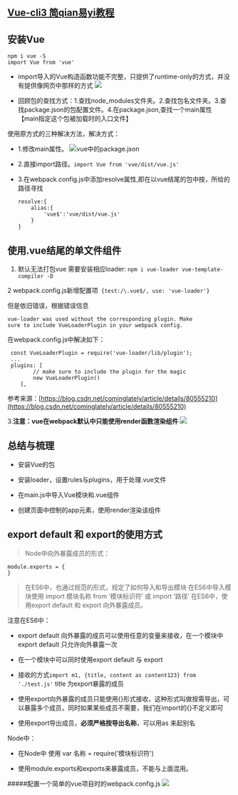 ## [Vue-cli3 简qian易yi教程](https://blog.leungjz.top/articles/2018/09/26/1537956042584.html)

## 安装Vue
```
npm i vue -S
import Vue from 'vue'
```

+ import导入的Vue构造函数功能不完整，只提供了runtime-only的方式，并没有提供像网页中那样的方式
![](https://upload-images.jianshu.io/upload_images/9249356-3400134d52493951.png?imageMogr2/auto-orient/strip%7CimageView2/2/w/1240)


+ 回顾包的查找方式：1.查找node_modules文件夹。2.查找包名文件夹。3.查找package.json的包配置文件。4.在package.json,查找一个main属性【main指定这个包被加载时的入口文件】


使用原方式的三种解决方法，解决方式：

+ 1.修改main属性。
![vue中的package.json](https://upload-images.jianshu.io/upload_images/9249356-900a0fadfc51e0cc.png?imageMogr2/auto-orient/strip%7CimageView2/2/w/1240)

+ 2.直接import路径。`import Vue from 'vue/dist/vue.js'`

+ 3.在webpack.config.js中添加resolve属性,即在以vue结尾的包中按，所给的路径寻找
    ```
    resolve:{
        alias:{
            'vue$':'vue/dist/vue.js'
        }
    }
    ```

## 使用.vue结尾的单文件组件

1. 默认无法打包vue 需要安装相应loader: `npm i vue-loader vue-template-compiler -D`

2 webpack.config.js新增配置项` {test:/\.vue$/, use: 'vue-loader'}`

 但是依旧错误，根据错误信息
 ```
vue-loader was used without the corresponding plugin. Make 
sure to include VueLoaderPlugin in your webpack config.
```
 在webpack.config.js中解决如下：
```
 const VueLoaderPlugin = require('vue-loader/lib/plugin');
 ...
 plugins: [
        // make sure to include the plugin for the magic
        new VueLoaderPlugin()
    ],
```
参考来源：[https://blog.csdn.net/cominglately/article/details/80555210](https://blog.csdn.net/cominglately/article/details/80555210)

3.**注意：vue在webpack默认中只能使用render函数渲染组件**
![](https://upload-images.jianshu.io/upload_images/9249356-ec717f805667b360.png?imageMogr2/auto-orient/strip%7CimageView2/2/w/1240)



## 总结与梳理

+ 安装Vue的包

+ 安装loader，设置rules与plugins，用于处理.vue文件

+ 在main.js中导入Vue模块和.vue组件

+ 创建页面中控制的app元素，使用render渲染该组件

## export default 和 export的使用方式

>Node中向外暴露成员的形式：
```
module.exports = {
}
```
>在ES6中，也通过规范的形式，规定了如何导入和导出模块
在ES6中导入模块使用 import 模块名称 from ‘模块标识符’ 或 import ‘路径’
在ES6中，使用export default 和 export 向外暴露成员。

注意在ES6中：

- export default 向外暴露的成员可以使用任意的变量来接收，在一个模块中export default 只允许向外暴露一次

- 在一个模块中可以同时使用export default 与 export


- 接收的方式`import m1, {title, content as content123} from './test.js'` title 为export暴露的成员


- 使用export向外暴露的成员只能使用{}形式接收，这种形式叫做按需导出，可以暴露多个成员，同时如果某些成员不需要，我们在import的{}不定义即可


- 使用export导出成员，**必须严格按导出名称**，可以用as 来起别名

Node中：

+ 在Node中 使用 var 名称 = require('模块标识符')

+ 使用module.exports和exports来暴露成员，不能与上面混用。

#####配置一个简单的vue项目时的webpack.config.js 
![](https://upload-images.jianshu.io/upload_images/9249356-2170068a96e692cb.png?imageMogr2/auto-orient/strip%7CimageView2/2/w/1240)

